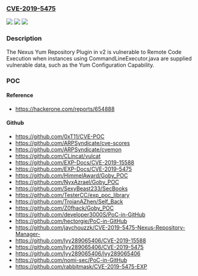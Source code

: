 ### [CVE-2019-5475](https://cve.mitre.org/cgi-bin/cvename.cgi?name=CVE-2019-5475)
![](https://img.shields.io/static/v1?label=Product&message=Nexus%20Repository%20Manager&color=blue)
![](https://img.shields.io/static/v1?label=Version&message=n%2Fa&color=blue)
![](https://img.shields.io/static/v1?label=Vulnerability&message=OS%20Command%20Injection%20(CWE-78)&color=brighgreen)

### Description

The Nexus Yum Repository Plugin in v2 is vulnerable to Remote Code Execution when instances using CommandLineExecutor.java are supplied vulnerable data, such as the Yum Configuration Capability.

### POC

#### Reference
- https://hackerone.com/reports/654888

#### Github
- https://github.com/0xT11/CVE-POC
- https://github.com/ARPSyndicate/cve-scores
- https://github.com/ARPSyndicate/cvemon
- https://github.com/CLincat/vulcat
- https://github.com/EXP-Docs/CVE-2019-15588
- https://github.com/EXP-Docs/CVE-2019-5475
- https://github.com/HimmelAward/Goby_POC
- https://github.com/NyxAzrael/Goby_POC
- https://github.com/SexyBeast233/SecBooks
- https://github.com/TesterCC/exp_poc_library
- https://github.com/TrojanAZhen/Self_Back
- https://github.com/Z0fhack/Goby_POC
- https://github.com/developer3000S/PoC-in-GitHub
- https://github.com/hectorgie/PoC-in-GitHub
- https://github.com/jaychouzzk/CVE-2019-5475-Nexus-Repository-Manager-
- https://github.com/lyy289065406/CVE-2019-15588
- https://github.com/lyy289065406/CVE-2019-5475
- https://github.com/lyy289065406/lyy289065406
- https://github.com/nomi-sec/PoC-in-GitHub
- https://github.com/rabbitmask/CVE-2019-5475-EXP

